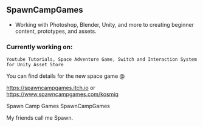 ## SpawnCampGames
- Working with Photoshop, Blender, Unity, and more to creating beginner content, prototypes, and assets.

### Currently working on:
```Youtube Tutorials, Space Adventure Game, Switch and Interaction System for Unity Asset Store```

You can find details for the new space game @

https://spawncampgames.itch.io or
https://www.spawncampgames.com/kosmiq

Spawn Camp Games
SpawnCampGames

My friends call me Spawn.
